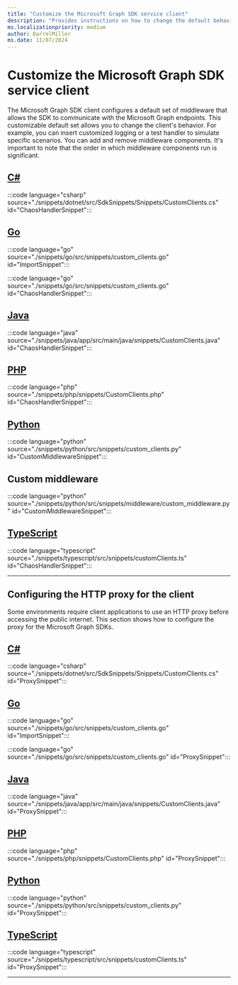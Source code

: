 ```yaml
---
title: "Customize the Microsoft Graph SDK service client"
description: "Provides instructions on how to change the default behavior of the Microsoft Graph SDK service client."
ms.localizationpriority: medium
author: DarrelMiller
ms.date: 11/07/2024
---
```


# Customize the Microsoft Graph SDK service client

The Microsoft Graph SDK client configures a default set of middleware that allows the SDK to communicate with the Microsoft Graph endpoints. This customizable default set allows you to change the client's behavior. For example, you can insert customized logging or a test handler to simulate specific scenarios. You can add and remove middleware components. It's important to note that the order in which middleware components run is significant.

<!-- markdownlint-disable MD051 -->
## [C#](#tab/csharp)

:::code language="csharp" source="./snippets/dotnet/src/SdkSnippets/Snippets/CustomClients.cs" id="ChaosHandlerSnippet":::

## [Go](#tab/go)

:::code language="go" source="./snippets/go/src/snippets/custom_clients.go" id="ImportSnippet":::

:::code language="go" source="./snippets/go/src/snippets/custom_clients.go" id="ChaosHandlerSnippet":::

## [Java](#tab/java)

:::code language="java" source="./snippets/java/app/src/main/java/snippets/CustomClients.java" id="ChaosHandlerSnippet":::

## [PHP](#tab/PHP)

:::code language="php" source="./snippets/php/snippets/CustomClients.php" id="ChaosHandlerSnippet":::

## [Python](#tab/python)

:::code language="python" source="./snippets/python/src/snippets/custom_clients.py" id="CustomMiddlewareSnippet":::

## Custom middleware

:::code language="python" source="./snippets/python/src/snippets/middleware/custom_middleware.py" id="CustomMiddlewareSnippet":::

## [TypeScript](#tab/typescript)

:::code language="typescript" source="./snippets/typescript/src/snippets/customClients.ts" id="ChaosHandlerSnippet":::

---

## Configuring the HTTP proxy for the client

Some environments require client applications to use an HTTP proxy before accessing the public internet. This section shows how to configure the proxy for the Microsoft Graph SDKs.

<!-- markdownlint-disable MD024 -->
## [C#](#tab/csharp)

:::code language="csharp" source="./snippets/dotnet/src/SdkSnippets/Snippets/CustomClients.cs" id="ProxySnippet":::

## [Go](#tab/go)

:::code language="go" source="./snippets/go/src/snippets/custom_clients.go" id="ImportSnippet":::

:::code language="go" source="./snippets/go/src/snippets/custom_clients.go" id="ProxySnippet":::

## [Java](#tab/java)

:::code language="java" source="./snippets/java/app/src/main/java/snippets/CustomClients.java" id="ProxySnippet":::

## [PHP](#tab/PHP)

:::code language="php" source="./snippets/php/snippets/CustomClients.php" id="ProxySnippet":::

## [Python](#tab/python)

:::code language="python" source="./snippets/python/src/snippets/custom_clients.py" id="ProxySnippet":::

## [TypeScript](#tab/typescript)

:::code language="typescript" source="./snippets/typescript/src/snippets/customClients.ts" id="ProxySnippet":::

---
